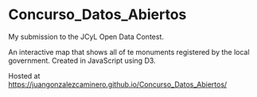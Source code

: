 # Concurso_Datos_Abiertos
My submission to the JCyL Open Data Contest.

An interactive map that shows all of te monuments registered by the local government. Created in JavaScript using D3.

Hosted at https://juangonzalezcaminero.github.io/Concurso_Datos_Abiertos/
